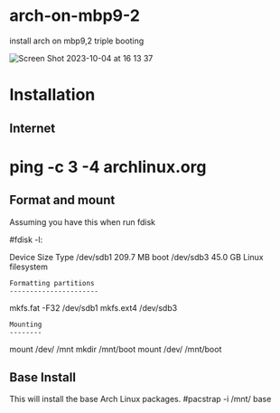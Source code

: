 # arch-on-mbp9-2
install arch on mbp9,2 triple booting

![Screen Shot 2023-10-04 at 16 13 37](https://github.com/sardude/arch-on-mbp9-2/assets/9292055/68b43de2-a441-4de7-8e9c-60aaae41b66d)


Installation
============

Internet
---------
# ping -c 3 -4 archlinux.org

Format and mount
-----------------
Assuming you have this when run fdisk

#fdisk -l:

Device			Size	Type
/dev/sdb1	209.7 MB	boot
/dev/sdb3	45.0 GB 	Linux filesystem


	Formatting partitions
	----------------------
mkfs.fat -F32 /dev/sdb1
mkfs.ext4 /dev/sdb3

	Mounting
	--------
mount /dev/<rootpartition> /mnt
mkdir /mnt/boot
mount /dev/<appleEFIpartition> /mnt/boot

Base Install
------------
This will install the base Arch Linux packages.
#pacstrap -i /mnt/ base


